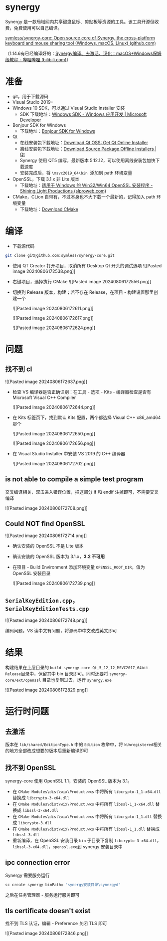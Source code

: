 # synergy

Synergy 是一款局域网内共享键盘鼠标、剪贴板等资源的工具。该工具开源但收费，免费使用可以自己编译。

[symless/synergy-core: Open source core of Synergy, the cross-platform keyboard and mouse sharing tool (Windows, macOS, Linux) (github.com)](https://github.com/symless/synergy-core)

（1.14.6有已经编译好的：[Synergy编译、去激活、汉化：macOS+Windows保姆级教程 - 哔哩哔哩 (bilibili.com)](https://www.bilibili.com/read/cv19053031/)）
# 准备

* git，用于下载源码
* Visual Studio 2019+
* Windows 10 SDK，可以通过 Visual Studio Installer 安装
    * SDK 下载地址：[Windows SDK - Windows 应用开发 | Microsoft Developer](https://developer.microsoft.com/zh-cn/windows/downloads/windows-sdk/)
* Bonjour SDK for Windows
    * 下载地址：[Bonjour SDK for Windows](https://binaries.symless.com/bonjour/bonjoursdksetup.exe)
* Qt
    * 在线安装包下载地址：[Download Qt OSS: Get Qt Online Installer](https://www.qt.io/download-qt-installer-oss)
    * 离线安装包下载地址：[Download Source Package Offline Installers | Qt](https://www.qt.io/offline-installers)
    * Synergy 使用 QT5 编写，最新版本 5.12.12，可以使用离线安装包加快下载速度
    * 安装完成后，将 `\msvc2019_64\bin` ​ 添加到 path 环境变量
* OpenSSL，下载 3.1.x 非 Lite 版本
    * 下载地址：[适用于 Windows 的 Win32/Win64 OpenSSL 安装程序 - Shining Light Productions (slproweb.com)](https://slproweb.com/products/Win32OpenSSL.html)
* CMake，CLion 自带有，不过本身也不大下载一个最新的，记得加入 path 环境变量
    * 下载地址：[Download CMake](https://cmake.org/download/)
# 编译

* 下载源代码

```bash
git clone git@github.com:symless/synergy-core.git
```

* 使用 QT Creator 打开项目，取消所有 Desktop Qt 开头的调试选项
  ![[Pasted image 20240806172538.png]]​​

* 右键项目，选择执行 CMake
  ​![[Pasted image 20240806172556.png]]​
* 切换到 Release 版本，构建；若不存在 Release，在项目 - 构建设置那里创建一个

  ​![[Pasted image 20240806172611.png]]​

  ​![[Pasted image 20240806172617.png]]​

  ​![[Pasted image 20240806172624.png]]​
# 问题
## 找不到 cl

​![[Pasted image 20240806172637.png]]​

* 检查 VS 编译器是否正确识别：在工具 - 选项 - Kits - 编译器检查是否有 Microsoft Visual C++ Compiler

  ​![[Pasted image 20240806172644.png]]​
* 在 Kits 标签页下，找到默认 Kits 配置，两个都选择 Visual C++ x86_amd64 那个

  ​![[Pasted image 20240806172650.png]]​

  ​![[Pasted image 20240806172656.png]]​
* 在 Visual Studio Installer 中安装 VS 2019 的 C++ 编译器

  ​![[Pasted image 20240806172702.png]]​

## is not able to compile a simple test program

交叉编译相关，双击进入错误位置，把这部分 if 和 endif 注掉即可，不需要交叉编译

​![[Pasted image 20240806172708.png]]​

## Could NOT find OpenSSL

![[Pasted image 20240806172714.png]]

* 确认安装的 OpenSSL 不是 Lite 版本
* 确认安装的 OpenSSL 版本为 3.1.x，**3.2 不可用**
* 在项目 - Build Environment 添加环境变量 `OPENSSL_ROOT_DIR`​，值为 OpenSSL 安装目录

  ​![[Pasted image 20240806172739.png]]​

##  `SerialKeyEdition.cpp` ​，`SerialKeyEditionTests.cpp` ​

​![[Pasted image 20240806172748.png]]​

编码问题，VS 读中文有问题，将源码中中文改成英文即可
# 结果

构建结果在上层目录的 `build-synergy-core-Qt_5_12_12_MSVC2017_64bit-Release`​ 目录中，保留其中 bin 目录即可。同时还要将 `synergy-core/ext/openssl`​ 目录也复制过去，运行 `synergy.exe`​

​![[Pasted image 20240806172829.png]]​

# 运行时问题

## 去激活

版本在 `lib/shared/EditionType.h`​ 中的 `Edition`​ 枚举中，将 `kUnregistered`​ 相关的地方全部改成想要的版本后重新编译即可
## 找不到 OpenSSL

synergy-core 使用 OpenSSL 1.1，安装的 OpenSSL 版本为 3.1。

* 在 `CMake Modules\dist\wix\Product.wxs`​ 中将所有 `libcrypto-1_1-x64.dll`​ 替换成 `libcrypto-3-x64.dll`​
* 在 `CMake Modules\dist\wix\Product.wxs`​ 中将所有 `libssl-1_1-x64.dll`​ 替换成 `libssl-3-x64.dll`​
* 在 `CMake Modules\dist\wix\Product.wxs`​ 中将所有 `libcrypto-1_1.dll`​ 替换成 `libcrypto-3.dll`​
* 在 `CMake Modules\dist\wix\Product.wxs`​ 中将所有 `libssl-1_1.dll`​ 替换成 `libssl-3.dll`​
* 重新编译，在 OpenSSL 安装目录 `bin`​ 子目录下复制 `libcrypto-3-x64.dll`​，`libssl-3-x64.dll`​，`openssl.exe`​ 到 synergy 安装目录中
## ipc connection error

Synergy 需要服务运行

```bash
sc create synergy binPath= "synergy安装目录\synergyd"
```

之后在任务管理器 - 服务运行服务即可
## tls certificate doesn't exist

找不到 TLS 认证，编辑 - Preference 关闭 TLS 即可

​![[Pasted image 20240806172846.png]]​
